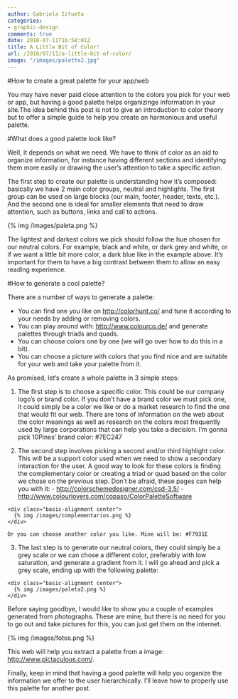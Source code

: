 ```yaml
---
author: Gabriela Iztueta
categories:
- graphic-design
comments: true
date: 2016-07-11T16:58:01Z
title: A Little Bit of Color!
url: /2016/07/11/a-little-bit-of-color/
image: "/images/palette2.jpg"
---
```


#How to create a great palette for your app/web

You may have never paid close attention to the colors you pick for your web or app, but having a good palette helps organizinge information in your site.The idea behind this post is not to give an introduction to color theory but to offer a simple guide to help you create an harmonious and useful palette.

<!--more-->

#What does a good palette look like?

Well, it depends on what we need. We have to think of color as an aid to organize information, for instance having different sections and identifying them more easily or drawing the user’s attention to take a specific action.

The first step to create our palette is understanding how it’s composed: basically we have 2 main color groups, neutral and highlights. The first group can be used on large blocks (our main, footer, header, texts, etc.). And the second one is ideal for smaller elements that need to draw attention, such as buttons, links and call to actions.

<div class="basic-alignment center">
  {% img /images/paleta.png %}
</div>

The lightest and darkest colors we pick should follow the hue chosen for our neutral colors. For example, black and white, or dark grey and white, or if we want a little bit more color, a dark blue like in the example above. It’s important for them to have a big contrast between them to allow an easy reading experience.

#How to generate a cool palette?

There are a number of ways to generate a palette:

- You can find one you like on http://colorhunt.co/ and tune it according to your needs by adding or removing colors.
- You can play around with: http://www.colourco.de/ and generate palettes through triads and quads.
- You can choose colors one by one (we will go over how to do this in a bit).
- You can choose a picture with colors that you find nice and are suitable for your web and take your palette from it.

As promised, let’s create a whole palette in 3 simple steps:

  1. The first step is to choose a specific color. This could be our company logo’s or brand color. If you don’t have a brand color we must pick one, it could simply be a color we like or do a market research to find the one that would fit our web. There are tons of information on the web about the color meanings as well as research on the colors most frequently used by large corporations that can help you take a decision. I’m gonna pick 10Pines’ brand color: #7EC247

  2. The second step involves picking a second and/or third highlight color. This will be a support color used when we need to show a secondary interaction for the user. A good way to look for these colors is finding the complementary color or creating a triad or quad based on the color we chose on the previous step. Don’t be afraid, these pages can help you with it:
    - http://colorschemedesigner.com/csd-3.5/
    - http://www.colourlovers.com/copaso/ColorPaletteSoftware

    <div class="basic-alignment center">
      {% img /images/complementarios.png %}
    </div>

    Or you can choose another color you like. Mine will be: #F7931E

  3. The last step is to generate our neutral colors, they could simply be a grey scale or we can chose a different color, preferably with low saturation, and generate a  gradient from it. I will go ahead and pick a grey scale, ending up with the following palette:

    <div class="basic-alignment center">
      {% img /images/paleta2.png %}
    </div>  

Before saying goodbye, I would like to show you a couple of examples generated from photographs. These are mine, but there is no need for you to go out and take pictures for this, you can just get them on the internet.

<div class="basic-alignment center">
  {% img /images/fotos.png %}
</div>

This web will help you extract a palette from a image: http://www.pictaculous.com/.

Finally, keep in mind that having a good palette will help you organize the information we offer to the user hierarchically. I’ll leave how to properly use this palette for another post.
